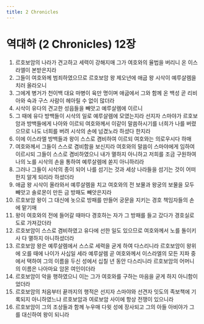 ```yaml
---
title: 2 Chronicles
---
```


# 역대하 (2 Chronicles) 12장
1. 르호보암의 나라가 견고하고 세력이 강해지매 그가 여호와의 율법을 버리니 온 이스라엘이 본받은지라
1. 그들이 여호와께 범죄하였으므로 르호보암 왕 제오년에 애굽 왕 시삭이 예루살렘을 치러 올라오니
1. 그에게 병거가 천이백 대요 마병이 육만 명이며 애굽에서 그와 함께 온 백성 곧 리비아와 숙과 구스 사람이 헤아릴 수 없이 많더라
1. 시삭이 유다의 견고한 성읍들을 빼앗고 예루살렘에 이르니
1. 그 때에 유다 방백들이 시삭의 일로 예루살렘에 모였는지라 선지자 스마야가 르호보암과 방백들에게 나아와 이르되 여호와께서 이같이 말씀하시기를 너희가 나를 버렸으므로 나도 너희를 버려 시삭의 손에 넘겼노라 하셨다 한지라
1. 이에 이스라엘 방백들과 왕이 스스로 겸비하여 이르되 여호와는 의로우시다 하매
1. 여호와께서 그들이 스스로 겸비함을 보신지라 여호와의 말씀이 스마야에게 임하여 이르시되 그들이 스스로 겸비하였으니 내가 멸하지 아니하고 저희를 조금 구원하여 나의 노를 시삭의 손을 통하여 예루살렘에 쏟지 아니하리라
1. 그러나 그들이 시삭의 종이 되어 나를 섬기는 것과 세상 나라들을 섬기는 것이 어떠한지 알게 되리라 하셨더라
1. 애굽 왕 시삭이 올라와서 예루살렘을 치고 여호와의 전 보물과 왕궁의 보물을 모두 빼앗고 솔로몬이 만든 금 방패도 빼앗은지라
1. 르호보암 왕이 그 대신에 놋으로 방패를 만들어 궁문을 지키는 경호 책임자들의 손에 맡기매
1. 왕이 여호와의 전에 들어갈 때마다 경호하는 자가 그 방패를 들고 갔다가 경호실로 도로 가져갔더라
1. 르호보암이 스스로 겸비하였고 유다에 선한 일도 있으므로 여호와께서 노를 돌이키사 다 멸하지 아니하셨더라
1. 르호보암 왕은 예루살렘에서 스스로 세력을 굳게 하여 다스리니라 르호보암이 왕위에 오를 때에 나이가 사십일 세라 예루살렘 곧 여호와께서 이스라엘의 모든 지파 중에서 택하여 그의 이름을 두신 성에서 십칠 년 동안 다스리니라 르호보암의 어머니의 이름은 나아마요 암몬 여인이더라
1. 르호보암이 악을 행하였으니 이는 그가 여호와를 구하는 마음을 굳게 하지 아니함이었더라
1. 르호보암의 처음부터 끝까지의 행적은 선지자 스마야와 선견자 잇도의 족보책에 기록되지 아니하였느냐 르호보암과 여로보암 사이에 항상 전쟁이 있으니라
1. 르호보암이 그의 조상들과 함께 누우매 다윗 성에 장사되고 그의 아들 아비야가 그를 대신하여 왕이 되니라